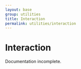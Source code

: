 ```yaml
---
layout: base
group: utilities
title: Interaction
permalink: utilities/interaction
---
```


# Interaction

<p class="hint hint--error">Documentation incomplete.</p>
